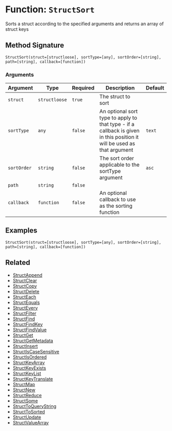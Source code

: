 [comment]: # (Note: This documentation is generated dynamically in the build process.  To modify the contents, change the javadoc on the _invoke method of the BIF class)

# Function: `StructSort`

Sorts a struct according to the specified arguments and returns an array of struct keys

## Method Signature
```
StructSort(struct=[structloose], sortType=[any], sortOrder=[string], path=[string], callback=[function])
```
### Arguments

| Argument | Type | Required | Description | Default |
|----------|------|----------|-------------|---------|
| `struct` | `structloose` | `true` | The struct to sort |  |
| `sortType` | `any` | `false` | An optional sort type to apply to that type - if a callback is given in this position it will be used as that argument | `text` |
| `sortOrder` | `string` | `false` | The sort order applicable to the sortType argument | `asc` |
| `path` | `string` | `false` |  |  |
| `callback` | `function` | `false` | An optional callback to use as the sorting function |  |

## Examples

```
StructSort(struct=[structloose], sortType=[any], sortOrder=[string], path=[string], callback=[function])
```

## Related
  * [StructAppend](boxlang-language/reference/built-in-functions/StructAppend.md)
  * [StructClear](boxlang-language/reference/built-in-functions/StructClear.md)
  * [StructCopy](boxlang-language/reference/built-in-functions/StructCopy.md)
  * [StructDelete](boxlang-language/reference/built-in-functions/StructDelete.md)
  * [StructEach](boxlang-language/reference/built-in-functions/StructEach.md)
  * [StructEquals](boxlang-language/reference/built-in-functions/StructEquals.md)
  * [StructEvery](boxlang-language/reference/built-in-functions/StructEvery.md)
  * [StructFilter](boxlang-language/reference/built-in-functions/StructFilter.md)
  * [StructFind](boxlang-language/reference/built-in-functions/StructFind.md)
  * [StructFindKey](boxlang-language/reference/built-in-functions/StructFindKey.md)
  * [StructFindValue](boxlang-language/reference/built-in-functions/StructFindValue.md)
  * [StructGet](boxlang-language/reference/built-in-functions/StructGet.md)
  * [StructGetMetadata](boxlang-language/reference/built-in-functions/StructGetMetadata.md)
  * [StructInsert](boxlang-language/reference/built-in-functions/StructInsert.md)
  * [StructIsCaseSensitive](boxlang-language/reference/built-in-functions/StructIsCaseSensitive.md)
  * [StructIsOrdered](boxlang-language/reference/built-in-functions/StructIsOrdered.md)
  * [StructKeyArray](boxlang-language/reference/built-in-functions/StructKeyArray.md)
  * [StructKeyExists](boxlang-language/reference/built-in-functions/StructKeyExists.md)
  * [StructKeyList](boxlang-language/reference/built-in-functions/StructKeyList.md)
  * [StructKeyTranslate](boxlang-language/reference/built-in-functions/StructKeyTranslate.md)
  * [StructMap](boxlang-language/reference/built-in-functions/StructMap.md)
  * [StructNew](boxlang-language/reference/built-in-functions/StructNew.md)
  * [StructReduce](boxlang-language/reference/built-in-functions/StructReduce.md)
  * [StructSome](boxlang-language/reference/built-in-functions/StructSome.md)
  * [StructToQueryString](boxlang-language/reference/built-in-functions/StructToQueryString.md)
  * [StructToSorted](boxlang-language/reference/built-in-functions/StructToSorted.md)
  * [StructUpdate](boxlang-language/reference/built-in-functions/StructUpdate.md)
  * [StructValueArray](boxlang-language/reference/built-in-functions/StructValueArray.md)
